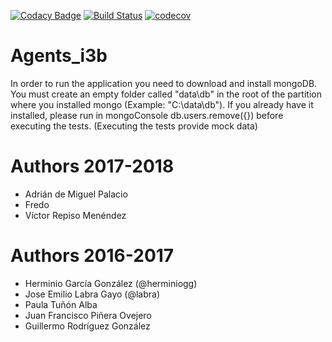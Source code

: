 [![Codacy Badge](https://api.codacy.com/project/badge/Grade/b5d64269cf03473490c78be25236e70b)](https://www.codacy.com/app/jelabra/Agents_i3b?utm_source=github.com&amp;utm_medium=referral&amp;utm_content=Arquisoft/Agents_i3b&amp;utm_campaign=Badge_Grade)
[![Build Status](https://travis-ci.org/Arquisoft/Agents_i3b.svg?branch=master)](https://travis-ci.org/Arquisoft/Agents_i3b)
[![codecov](https://codecov.io/gh/Arquisoft/Agents_i3b/branch/master/graph/badge.svg)](https://codecov.io/gh/Arquisoft/Agents_i3b)


# Agents_i3b

In order to run the application you need to download and install mongoDB. You must create an empty folder called "data\db" in the root of the partition where you installed mongo (Example: "C:\data\db"). If you already have it installed, please run in mongoConsole db.users.remove({}) before executing the tests. (Executing the tests provide mock data)

# Authors 2017-2018

- Adrián de Miguel Palacio
- Fredo
- Víctor Repiso Menéndez

# Authors 2016-2017

- Herminio García González (@herminiogg)
- Jose Emilio Labra Gayo (@labra)
- Paula Tuñón Alba
- Juan Francisco Piñera Ovejero
- Guillermo Rodríguez González 

